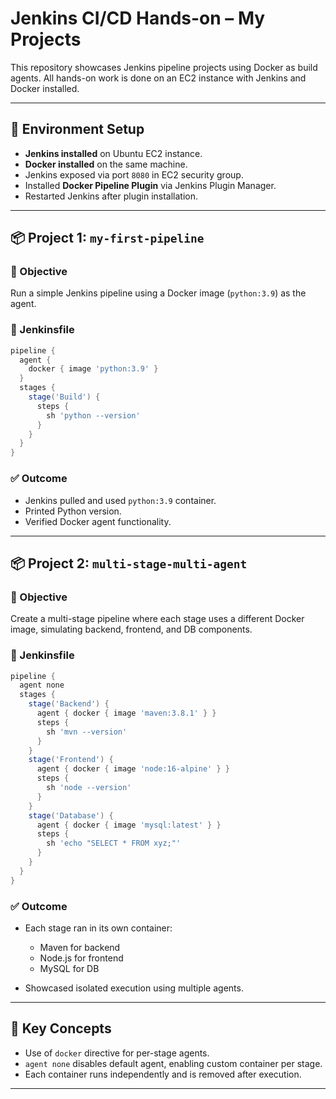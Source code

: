 


# Jenkins CI/CD Hands-on – My Projects

This repository showcases Jenkins pipeline projects using Docker as build agents. All hands-on work is done on an EC2 instance with Jenkins and Docker installed.

---

## 🧱 Environment Setup

- **Jenkins installed** on Ubuntu EC2 instance.
- **Docker installed** on the same machine.
- Jenkins exposed via port `8080` in EC2 security group.
- Installed **Docker Pipeline Plugin** via Jenkins Plugin Manager.
- Restarted Jenkins after plugin installation.

---

## 📦 Project 1: `my-first-pipeline`

### 📝 Objective

Run a simple Jenkins pipeline using a Docker image (`python:3.9`) as the agent.

### 🔧 Jenkinsfile

```groovy
pipeline {
  agent {
    docker { image 'python:3.9' }
  }
  stages {
    stage('Build') {
      steps {
        sh 'python --version'
      }
    }
  }
}
```

### ✅ Outcome

* Jenkins pulled and used `python:3.9` container.
* Printed Python version.
* Verified Docker agent functionality.

---

## 📦 Project 2: `multi-stage-multi-agent`

### 📝 Objective

Create a multi-stage pipeline where each stage uses a different Docker image, simulating backend, frontend, and DB components.

### 🔧 Jenkinsfile

```groovy
pipeline {
  agent none
  stages {
    stage('Backend') {
      agent { docker { image 'maven:3.8.1' } }
      steps {
        sh 'mvn --version'
      }
    }
    stage('Frontend') {
      agent { docker { image 'node:16-alpine' } }
      steps {
        sh 'node --version'
      }
    }
    stage('Database') {
      agent { docker { image 'mysql:latest' } }
      steps {
        sh 'echo "SELECT * FROM xyz;"'
      }
    }
  }
}
```

### ✅ Outcome

* Each stage ran in its own container:

  * Maven for backend
  * Node.js for frontend
  * MySQL for DB
* Showcased isolated execution using multiple agents.

---

## 📌 Key Concepts

* Use of `docker` directive for per-stage agents.
* `agent none` disables default agent, enabling custom container per stage.
* Each container runs independently and is removed after execution.

---


